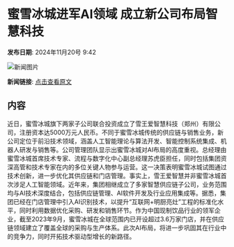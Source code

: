 # 蜜雪冰城进军AI领域 成立新公司布局智慧科技

**发布日期**: 2024年11月20号 9:42

![新闻图片](https://pic.chinaz.com/picmap/202106102258161855_12.jpg)

**新闻链接**: [点击查看原文](https://www.aibase.com/zh/news/13336)

## 内容

近日，蜜雪冰城旗下两家子公司联合投资成立了雪王爱智慧科技（郑州）有限公司，注册资本达5000万元人民币。不同于蜜雪冰城传统的供应链与销售业务，新公司定位于前沿技术领域，涵盖人工智能理论与算法开发、智能控制系统集成、机器人研发与销售等。公司管理团队显示出蜜雪冰城对AI布局的高度重视。总经理由蜜雪冰城首席技术专家、流程与数字化中心副总经理苏虎臣担任，同时包括集团资深高管和技术专家在内的多位关键人物参与运营。这一决策表明蜜雪冰城试图通过技术创新，进一步优化其供应链和门店管理。事实上，雪王爱智慧并非蜜雪冰城首次涉足人工智能领域。近年来，集团相继成立了多家智慧供应链子公司，业务范围均与AI技术深度结合，包括供应链管理、AI软件开发及行业应用集成等。据悉，集团已经在门店管理中引入AI识别技术，以提升“互联网+明厨亮灶”工程的标准化水平，同时利用数据优化采购、研发和销售环节。作为中国现制饮品行业的领军企业，截至2023年9月，蜜雪冰城在全球范围内已开设超过3.6万家门店，并在供应链领域建立了覆盖全球的采购与生产体系。此次AI布局，将进一步巩固其在行业中的竞争力，同时开拓技术驱动型增长的新路径。
